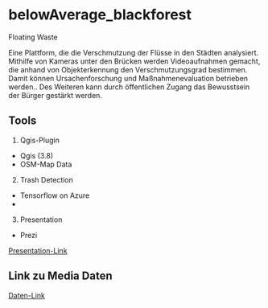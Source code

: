 # belowAverage_blackforest
Floating Waste

Eine Plattform, die die Verschmutzung der Flüsse in den Städten analysiert. Mithilfe von Kameras unter den Brücken werden Videoaufnahmen gemacht, die anhand von Objekterkennung den Verschmutzungsgrad bestimmen. Damit können Ursachenforschung und Maßnahmenevaluation betrieben werden.. Des Weiteren kann durch öffentlichen Zugang das Bewusstsein der Bürger gestärkt werden. 


## Tools

1.	Qgis-Plugin
* Qgis (3.8)
* OSM-Map Data
2. Trash Detection
* Tensorflow on Azure
* 
3. Presentation 
* Prezi

[Presentation-Link](https://prezi.com/view/7jwIa40V6RATJ5yxuZLB/)

## Link zu Media Daten
[Daten-Link](https://drive.google.com/drive/folders/17p94zAdmqVIUyBit1MKqMueWxENO1HAY?usp=sharing)